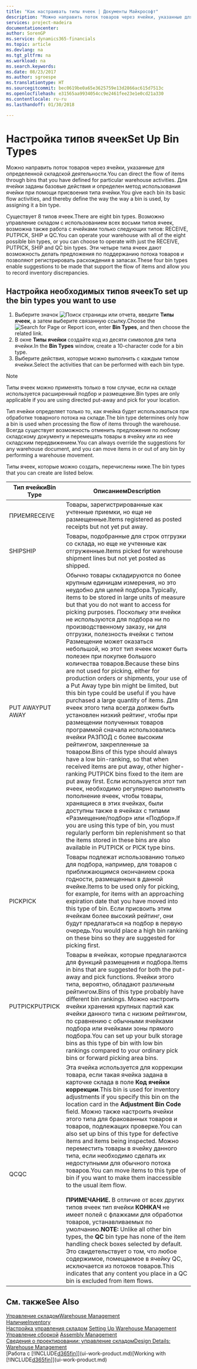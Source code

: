 ```yaml
---
title: "Как настраивать типы ячеек | Документы Майкрософт"
description: "Можно направить поток товаров через ячейки, указанные для определенной складской деятельности. Для ячейки заданы базовые действия и определен метод использования ячейки при помощи присвоения типа ячейки."
services: project-madeira
documentationcenter: 
author: SorenGP
ms.service: dynamics365-financials
ms.topic: article
ms.devlang: na
ms.tgt_pltfrm: na
ms.workload: na
ms.search.keywords: 
ms.date: 08/23/2017
ms.author: sgroespe
ms.translationtype: HT
ms.sourcegitcommit: bec0619be0a65e3625759e13d2866ac615d7513c
ms.openlocfilehash: e31565aa9934054cc9e2461fee23e1e0cd21a330
ms.contentlocale: ru-ru
ms.lasthandoff: 01/30/2018

---
```

# <a name="set-up-bin-types"></a><span data-ttu-id="6445b-104">Настройка типов ячеек</span><span class="sxs-lookup"><span data-stu-id="6445b-104">Set Up Bin Types</span></span>
<span data-ttu-id="6445b-105">Можно направить поток товаров через ячейки, указанные для определенной складской деятельности.</span><span class="sxs-lookup"><span data-stu-id="6445b-105">You can direct the flow of items through bins that you have defined for particular warehouse activities.</span></span> <span data-ttu-id="6445b-106">Для ячейки заданы базовые действия и определен метод использования ячейки при помощи присвоения типа ячейки.</span><span class="sxs-lookup"><span data-stu-id="6445b-106">You give each bin its basic flow activities, and thereby define the way the way a bin is used, by assigning it a bin type.</span></span>  

<span data-ttu-id="6445b-107">Существует 8 типов ячеек.</span><span class="sxs-lookup"><span data-stu-id="6445b-107">There are eight bin types.</span></span> <span data-ttu-id="6445b-108">Возможно управление складом с использованием всех восьми типов ячеек, возможна также работа с ячейками только следующих типов: RECEIVE, PUTPICK, SHIP и QC.</span><span class="sxs-lookup"><span data-stu-id="6445b-108">You can operate your warehouse with all of the eight possible bin types, or you can choose to operate with just the RECEIVE, PUTPICK, SHIP and QC bin types.</span></span> <span data-ttu-id="6445b-109">Эти четыре типа ячеек дают возможность делать предложения по поддержанию потока товаров и позволяют регистрировать расхождения в запасах.</span><span class="sxs-lookup"><span data-stu-id="6445b-109">These four bin types enable suggestions to be made that support the flow of items and allow you to record inventory discrepancies.</span></span>  

## <a name="to-set-up-the-bin-types-you-want-to-use"></a><span data-ttu-id="6445b-110">Настройка необходимых типов ячеек</span><span class="sxs-lookup"><span data-stu-id="6445b-110">To set up the bin types you want to use</span></span>  
1.  <span data-ttu-id="6445b-111">Выберите значок ![Поиск страницы или отчета](media/ui-search/search_small.png "Значок поиска страницы или отчета"), введите **Типы ячеек**, а затем выберите связанную ссылку.</span><span class="sxs-lookup"><span data-stu-id="6445b-111">Choose the ![Search for Page or Report](media/ui-search/search_small.png "Search for Page or Report icon") icon, enter **Bin Types**, and then choose the related link.</span></span>  
2.  <span data-ttu-id="6445b-112">В окне **Типы ячейки** создайте код из десяти символов для типа ячейки.</span><span class="sxs-lookup"><span data-stu-id="6445b-112">In the **Bin Types** window, create a 10-character code for a bin type.</span></span>  
3.  <span data-ttu-id="6445b-113">Выберите действия, которые можно выполнить с каждым типом ячейки.</span><span class="sxs-lookup"><span data-stu-id="6445b-113">Select the activities that can be performed with each bin type.</span></span>  

> [!NOTE]  
>  <span data-ttu-id="6445b-114">Типы ячеек можно применять только в том случае, если на складе используется расширенный подбор и размещение.</span><span class="sxs-lookup"><span data-stu-id="6445b-114">Bin types are only applicable if you are using directed put-away and pick for your location.</span></span>  

<span data-ttu-id="6445b-115">Тип ячейки определяет только то, как ячейка будет использоваться при обработке товарного потока на складе.</span><span class="sxs-lookup"><span data-stu-id="6445b-115">The bin type determines only how a bin is used when processing the flow of items through the warehouse.</span></span> <span data-ttu-id="6445b-116">Всегда существует возможность отменить предложения по любому складскому документу и перемещать товары в ячейку или из нее складским передвижением.</span><span class="sxs-lookup"><span data-stu-id="6445b-116">You can always override the suggestions for any warehouse document, and you can move items in or out of any bin by performing a warehouse movement.</span></span>  

<span data-ttu-id="6445b-117">Типы ячеек, которые можно создать, перечислены ниже.</span><span class="sxs-lookup"><span data-stu-id="6445b-117">The bin types that you can create are listed below.</span></span>  

|<span data-ttu-id="6445b-118">Тип ячейки</span><span class="sxs-lookup"><span data-stu-id="6445b-118">Bin Type</span></span>|<span data-ttu-id="6445b-119">Описанием</span><span class="sxs-lookup"><span data-stu-id="6445b-119">Description</span></span>|  
|------------------|---------------------------------------|  
|<span data-ttu-id="6445b-120">ПРИЕМ</span><span class="sxs-lookup"><span data-stu-id="6445b-120">RECEIVE</span></span>|<span data-ttu-id="6445b-121">Товары, зарегистрированные как учтенные приемки, но еще не размещенные.</span><span class="sxs-lookup"><span data-stu-id="6445b-121">Items registered as posted receipts but not yet put away.</span></span>|  
|<span data-ttu-id="6445b-122">SHIP</span><span class="sxs-lookup"><span data-stu-id="6445b-122">SHIP</span></span>|<span data-ttu-id="6445b-123">Товары, подобранные для строк отгрузки со склада, но еще не учтенные как отгруженные.</span><span class="sxs-lookup"><span data-stu-id="6445b-123">Items picked for warehouse shipment lines but not yet posted as shipped.</span></span>|  
|<span data-ttu-id="6445b-124">PUT AWAY</span><span class="sxs-lookup"><span data-stu-id="6445b-124">PUT AWAY</span></span>|<span data-ttu-id="6445b-125">Обычно товары складируются по более крупным единицам измерения, но это неудобно для целей подбора.</span><span class="sxs-lookup"><span data-stu-id="6445b-125">Typically, items to be stored in large units of measure but that you do not want to access for picking purposes.</span></span> <span data-ttu-id="6445b-126">Поскольку эти ячейки не используются для подбора ни по производственному заказу, ни для отгрузки, полезность ячейки с типом Размещение может оказаться небольшой, но этот тип ячеек может быть полезен при покупке большого количества товаров.</span><span class="sxs-lookup"><span data-stu-id="6445b-126">Because these bins are not used for picking, either for production orders or shipments, your use of a Put Away type bin might be limited, but this bin type could be useful if you have purchased a large quantity of items.</span></span> <span data-ttu-id="6445b-127">Для ячеек этого типа всегда должен быть установлен низкий рейтинг, чтобы при размещении полученных товаров программой сначала использовались ячейки РАЗПОД с более высоким рейтингом, закрепленные за товаром.</span><span class="sxs-lookup"><span data-stu-id="6445b-127">Bins of this type should always have a low bin-ranking, so that when received items are put away, other higher-ranking PUTPICK bins fixed to the item are put away first.</span></span> <span data-ttu-id="6445b-128">Если используется этот тип ячеек, необходимо регулярно выполнять пополнение ячеек, чтобы товары, хранящиеся в этих ячейках, были доступны также в ячейках с типами «Размещение/подбор» или «Подбор».</span><span class="sxs-lookup"><span data-stu-id="6445b-128">If you are using this type of bin, you must regularly perform bin replenishment so that the items stored in these bins are also available in PUTPICK or PICK type bins.</span></span>|  
|<span data-ttu-id="6445b-129">PICK</span><span class="sxs-lookup"><span data-stu-id="6445b-129">PICK</span></span>|<span data-ttu-id="6445b-130">Товары подлежат использованию только для подбора, например, для товаров с приближающимся окончанием срока годности, размещенных в данной ячейке.</span><span class="sxs-lookup"><span data-stu-id="6445b-130">Items to be used only for picking, for example, for items with an approaching expiration date that you have moved into this type of bin.</span></span> <span data-ttu-id="6445b-131">Если присвоить этим ячейкам более высокий рейтинг, они будут предлагаться на подбор в первую очередь.</span><span class="sxs-lookup"><span data-stu-id="6445b-131">You would place a high bin ranking on these bins so they are suggested for picking first.</span></span>|  
|<span data-ttu-id="6445b-132">PUTPICK</span><span class="sxs-lookup"><span data-stu-id="6445b-132">PUTPICK</span></span>|<span data-ttu-id="6445b-133">Товары в ячейках, которые предлагаются для функций размещения и подбора.</span><span class="sxs-lookup"><span data-stu-id="6445b-133">Items in bins that are suggested for both the put-away and pick functions.</span></span> <span data-ttu-id="6445b-134">Ячейки этого типа, вероятно, обладают различным рейтингом.</span><span class="sxs-lookup"><span data-stu-id="6445b-134">Bins of this type probably have different bin rankings.</span></span> <span data-ttu-id="6445b-135">Можно настроить ячейки хранения крупных партий как ячейки данного типа с низким рейтингом, по сравнению с обычными ячейками подбора или ячейками зоны прямого подбора.</span><span class="sxs-lookup"><span data-stu-id="6445b-135">You can set up your bulk storage bins as this type of bin with low bin rankings compared to your ordinary pick bins or forward picking area bins.</span></span>|  
|<span data-ttu-id="6445b-136">QC</span><span class="sxs-lookup"><span data-stu-id="6445b-136">QC</span></span>|<span data-ttu-id="6445b-137">Эта ячейка используется для коррекции товара, если такая ячейка задана в карточке склада в поле **Код ячейки коррекции**.</span><span class="sxs-lookup"><span data-stu-id="6445b-137">This bin is used for inventory adjustments if you specify this bin on the location card in the **Adjustment Bin Code** field.</span></span> <span data-ttu-id="6445b-138">Можно также настроить ячейки этого типа для бракованных товаров и товаров, подлежащих проверке.</span><span class="sxs-lookup"><span data-stu-id="6445b-138">You can also set up bins of this type for defective items and items being inspected.</span></span> <span data-ttu-id="6445b-139">Можно переместить товары в ячейку данного типа, если необходимо сделать их недоступными для обычного потока товаров.</span><span class="sxs-lookup"><span data-stu-id="6445b-139">You can move items to this type of bin if you want to make them inaccessible to the usual item flow.</span></span><br /><br /> <span data-ttu-id="6445b-140">**ПРИМЕЧАНИЕ.** В отличие от всех других типов ячеек тип ячейки **КОНКАЧ** не имеет полей с флажками для обработки товаров, устанавливаемых по умолчанию.</span><span class="sxs-lookup"><span data-stu-id="6445b-140">**NOTE:** Unlike all other bin types, the **QC** bin type has none of the item handling check boxes selected by default.</span></span> <span data-ttu-id="6445b-141">Это свидетельствует о том, что любое содержимое, помещаемое в ячейку QC, исключается из потоков товаров.</span><span class="sxs-lookup"><span data-stu-id="6445b-141">This indicates that any content you place in a QC bin is excluded from item flows.</span></span>|  

## <a name="see-also"></a><span data-ttu-id="6445b-142">См. также</span><span class="sxs-lookup"><span data-stu-id="6445b-142">See Also</span></span>
[<span data-ttu-id="6445b-143">Управление складом</span><span class="sxs-lookup"><span data-stu-id="6445b-143">Warehouse Management</span></span>](warehouse-manage-warehouse.md)  
[<span data-ttu-id="6445b-144">Наличие</span><span class="sxs-lookup"><span data-stu-id="6445b-144">Inventory</span></span>](inventory-manage-inventory.md)  
<span data-ttu-id="6445b-145">[Настройка управления складом](warehouse-setup-warehouse.md)   </span><span class="sxs-lookup"><span data-stu-id="6445b-145">[Setting Up Warehouse Management](warehouse-setup-warehouse.md)   </span></span>  
<span data-ttu-id="6445b-146">[Управление сборкой](assembly-assemble-items.md)  </span><span class="sxs-lookup"><span data-stu-id="6445b-146">[Assembly Management](assembly-assemble-items.md)  </span></span>  
[<span data-ttu-id="6445b-147">Сведения о проектировании: управление складом</span><span class="sxs-lookup"><span data-stu-id="6445b-147">Design Details: Warehouse Management</span></span>](design-details-warehouse-management.md)  
<span data-ttu-id="6445b-148">[Работа с [!INCLUDE[d365fin](includes/d365fin_md.md)]](ui-work-product.md)</span><span class="sxs-lookup"><span data-stu-id="6445b-148">[Working with [!INCLUDE[d365fin](includes/d365fin_md.md)]](ui-work-product.md)</span></span>

